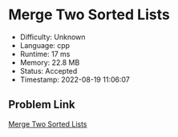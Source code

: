 # Merge Two Sorted Lists

- Difficulty: Unknown
- Language: cpp
- Runtime: 17 ms
- Memory: 22.8 MB
- Status: Accepted
- Timestamp: 2022-08-19 11:06:07

## Problem Link
[Merge Two Sorted Lists](https://leetcode.com/problems/merge-two-sorted-lists)

